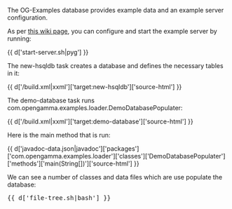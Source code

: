 The OG-Examples database provides example data and an example server configuration.

As per [this wiki page](http://docs.opengamma.com/display/DOC090/Running+the+Example+Engine), you can configure and start the example server by running:

{{ d['start-server.sh|pyg'] }}

The new-hsqldb task creates a database and defines the necessary tables in it:

{{ d['/build.xml|xxml']['target:new-hsqldb']['source-html'] }}

The demo-database task runs com.opengamma.examples.loader.DemoDatabasePopulater:

{{ d['/build.xml|xxml']['target:demo-database']['source-html'] }}

Here is the main method that is run:

{{ d['javadoc-data.json|javadoc']['packages']['com.opengamma.examples.loader']['classes']['DemoDatabasePopulater']['methods']['main(String[])']['source-html'] }}

We can see a number of classes and data files which are use populate the database:

<pre>
{{ d['file-tree.sh|bash'] }}
</pre>
